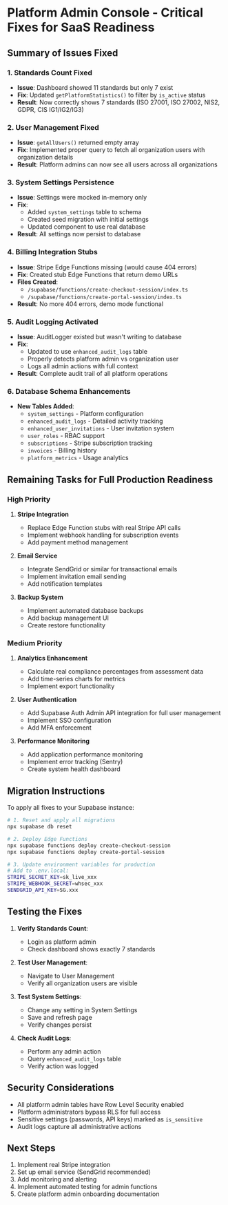 # Platform Admin Console - Critical Fixes for SaaS Readiness

## Summary of Issues Fixed

### 1. **Standards Count Fixed**
- **Issue**: Dashboard showed 11 standards but only 7 exist
- **Fix**: Updated `getPlatformStatistics()` to filter by `is_active` status
- **Result**: Now correctly shows 7 standards (ISO 27001, ISO 27002, NIS2, GDPR, CIS IG1/IG2/IG3)

### 2. **User Management Fixed**
- **Issue**: `getAllUsers()` returned empty array
- **Fix**: Implemented proper query to fetch all organization users with organization details
- **Result**: Platform admins can now see all users across all organizations

### 3. **System Settings Persistence**
- **Issue**: Settings were mocked in-memory only
- **Fix**: 
  - Added `system_settings` table to schema
  - Created seed migration with initial settings
  - Updated component to use real database
- **Result**: All settings now persist to database

### 4. **Billing Integration Stubs**
- **Issue**: Stripe Edge Functions missing (would cause 404 errors)
- **Fix**: Created stub Edge Functions that return demo URLs
- **Files Created**:
  - `/supabase/functions/create-checkout-session/index.ts`
  - `/supabase/functions/create-portal-session/index.ts`
- **Result**: No more 404 errors, demo mode functional

### 5. **Audit Logging Activated**
- **Issue**: AuditLogger existed but wasn't writing to database
- **Fix**: 
  - Updated to use `enhanced_audit_logs` table
  - Properly detects platform admin vs organization user
  - Logs all admin actions with full context
- **Result**: Complete audit trail of all platform operations

### 6. **Database Schema Enhancements**
- **New Tables Added**:
  - `system_settings` - Platform configuration
  - `enhanced_audit_logs` - Detailed activity tracking
  - `enhanced_user_invitations` - User invitation system
  - `user_roles` - RBAC support
  - `subscriptions` - Stripe subscription tracking
  - `invoices` - Billing history
  - `platform_metrics` - Usage analytics

## Remaining Tasks for Full Production Readiness

### High Priority
1. **Stripe Integration**
   - Replace Edge Function stubs with real Stripe API calls
   - Implement webhook handling for subscription events
   - Add payment method management

2. **Email Service**
   - Integrate SendGrid or similar for transactional emails
   - Implement invitation email sending
   - Add notification templates

3. **Backup System**
   - Implement automated database backups
   - Add backup management UI
   - Create restore functionality

### Medium Priority
1. **Analytics Enhancement**
   - Calculate real compliance percentages from assessment data
   - Add time-series charts for metrics
   - Implement export functionality

2. **User Authentication**
   - Add Supabase Auth Admin API integration for full user management
   - Implement SSO configuration
   - Add MFA enforcement

3. **Performance Monitoring**
   - Add application performance monitoring
   - Implement error tracking (Sentry)
   - Create system health dashboard

## Migration Instructions

To apply all fixes to your Supabase instance:

```bash
# 1. Reset and apply all migrations
npx supabase db reset

# 2. Deploy Edge Functions
npx supabase functions deploy create-checkout-session
npx supabase functions deploy create-portal-session

# 3. Update environment variables for production
# Add to .env.local:
STRIPE_SECRET_KEY=sk_live_xxx
STRIPE_WEBHOOK_SECRET=whsec_xxx
SENDGRID_API_KEY=SG.xxx
```

## Testing the Fixes

1. **Verify Standards Count**:
   - Login as platform admin
   - Check dashboard shows exactly 7 standards

2. **Test User Management**:
   - Navigate to User Management
   - Verify all organization users are visible

3. **Test System Settings**:
   - Change any setting in System Settings
   - Save and refresh page
   - Verify changes persist

4. **Check Audit Logs**:
   - Perform any admin action
   - Query `enhanced_audit_logs` table
   - Verify action was logged

## Security Considerations

- All platform admin tables have Row Level Security enabled
- Platform administrators bypass RLS for full access
- Sensitive settings (passwords, API keys) marked as `is_sensitive`
- Audit logs capture all administrative actions

## Next Steps

1. Implement real Stripe integration
2. Set up email service (SendGrid recommended)
3. Add monitoring and alerting
4. Implement automated testing for admin functions
5. Create platform admin onboarding documentation